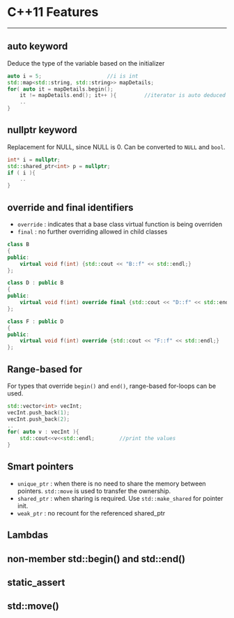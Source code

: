# C++11 Features
----------------

## auto keyword

Deduce the type of the variable based on the initializer

```C++   
auto i = 5;						//i is int
std::map<std::string, std::string>> mapDetails;
for( auto it = mapDetails.begin(); 
	it != mapDetails.end(); it++ ){			//iterator is auto deduced
	..
}
```   

## nullptr keyword

Replacement for NULL, since NULL is 0. Can be converted to `NULL` and `bool`. 

```C++
int* i = nullptr;
std::shared_ptr<int> p = nullptr;
if ( i ){
	..
}
```

## override and final identifiers

- `override` : indicates that a base class virtual function is being overriden
- `final` : no further overriding allowed in child classes

```C++
class B 
{
public:
	virtual void f(int) {std::cout << "B::f" << std::endl;}
};

class D : public B
{
public:
   	virtual void f(int) override final {std::cout << "D::f" << std::endl;}
};

class F : public D
{
public:
   	virtual void f(int) override {std::cout << "F::f" << std::endl;}
};
```

## Range-based for

For types that override `begin()` and `end()`, range-based for-loops can be used.

```C++
std::vector<int> vecInt;
vecInt.push_back(1);
vecInt.push_back(2);
..
for( auto v : vecInt ){
	std::cout<<v<<std::endl;		//print the values
}
```

## Smart pointers

- `unique_ptr` : when there is no need to share the memory between pointers. 
`std::move` is used to transfer the ownership.
- `shared_ptr` : when sharing is required. Use `std::make_shared` for pointer init.
- `weak_ptr` : no recount for the referenced shared_ptr

## Lambdas

## non-member std::begin() and std::end()

## static_assert

## std::move()


